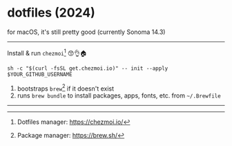 # dotfiles (2024)

for macOS, it's still pretty good (currently Sonoma 14.3)

---

Install & run `chezmoi`[^1] 😙👌🏠

```
sh -c "$(curl -fsSL get.chezmoi.io)" -- init --apply $YOUR_GITHUB_USERNAME
```

1. bootstraps `brew`[^2] if it doesn't exist
1. runs `brew bundle` to install packages, apps, fonts, etc. from `~/.Brewfile`

---

[^1]: Dotfiles manager: https://chezmoi.io/
[^2]: Package manager: https://brew.sh/
